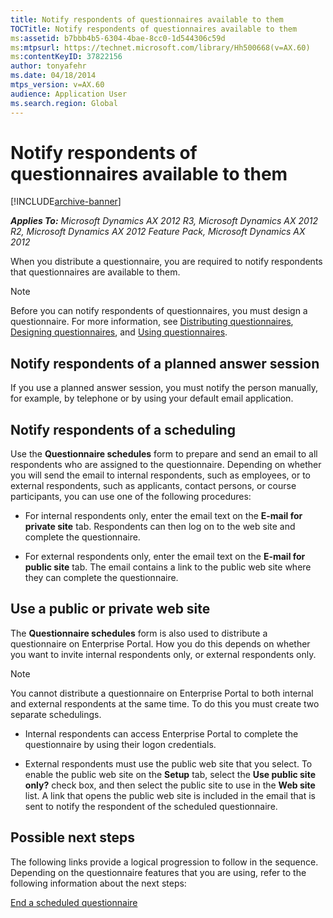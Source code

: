 ```yaml
---
title: Notify respondents of questionnaires available to them
TOCTitle: Notify respondents of questionnaires available to them
ms:assetid: b7bbb4b5-6304-4bae-8cc0-1d544306c59d
ms:mtpsurl: https://technet.microsoft.com/library/Hh500668(v=AX.60)
ms:contentKeyID: 37822156
author: tonyafehr
ms.date: 04/18/2014
mtps_version: v=AX.60
audience: Application User
ms.search.region: Global
---
```


# Notify respondents of questionnaires available to them 


[!INCLUDE[archive-banner](includes/archive-banner.md)]


_**Applies To:** Microsoft Dynamics AX 2012 R3, Microsoft Dynamics AX 2012 R2, Microsoft Dynamics AX 2012 Feature Pack, Microsoft Dynamics AX 2012_

When you distribute a questionnaire, you are required to notify respondents that questionnaires are available to them.


> [!NOTE]
> <P>Before you can notify respondents of questionnaires, you must design a questionnaire. For more information, see <A href="distributing-questionnaires.md">Distributing questionnaires</A>, <A href="designing-questionnaires.md">Designing questionnaires</A>, and <A href="using-questionnaires.md">Using questionnaires</A>.</P>



## Notify respondents of a planned answer session

If you use a planned answer session, you must notify the person manually, for example, by telephone or by using your default email application.

## Notify respondents of a scheduling

Use the **Questionnaire schedules** form to prepare and send an email to all respondents who are assigned to the questionnaire. Depending on whether you will send the email to internal respondents, such as employees, or to external respondents, such as applicants, contact persons, or course participants, you can use one of the following procedures:

  - For internal respondents only, enter the email text on the **E-mail for private site** tab. Respondents can then log on to the web site and complete the questionnaire.

  - For external respondents only, enter the email text on the **E-mail for public site** tab. The email contains a link to the public web site where they can complete the questionnaire.

## Use a public or private web site

The **Questionnaire schedules** form is also used to distribute a questionnaire on Enterprise Portal. How you do this depends on whether you want to invite internal respondents only, or external respondents only.


> [!NOTE]
> <P>You cannot distribute a questionnaire on Enterprise Portal to both internal and external respondents at the same time. To do this you must create two separate schedulings.</P>



  - Internal respondents can access Enterprise Portal to complete the questionnaire by using their logon credentials.

  - External respondents must use the public web site that you select. To enable the public web site on the **Setup** tab, select the **Use public site only?** check box, and then select the public site to use in the **Web site** list. A link that opens the public web site is included in the email that is sent to notify the respondent of the scheduled questionnaire.

## Possible next steps

The following links provide a logical progression to follow in the sequence. Depending on the questionnaire features that you are using, refer to the following information about the next steps:

[End a scheduled questionnaire](end-a-scheduled-questionnaire.md)

  



